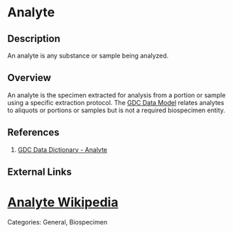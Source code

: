 # Analyte #
## Description ##
An analyte is any substance or sample being analyzed.

## Overview ##
An analyte is the specimen extracted for analysis from a portion or sample using a specific extraction protocol.
The [GDC Data Model](https://gdc.cancer.gov/developers/gdc-data-model/gdc-data-model-components) relates analytes to aliquots or portions or samples but is not a required biospecimen entity.  

## References ##
1. [GDC Data Dictionary - Analyte](https://docs.gdc.cancer.gov/Data_Dictionary/viewer/#?view=table-definition-view&id=analyte)

## External Links ##
# [Analyte Wikipedia](https://en.wikipedia.org/wiki/Analyte)

Categories: General, Biospecimen
